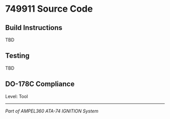 # 749911 Source Code

## Build Instructions

TBD

## Testing

TBD

## DO-178C Compliance

Level: Tool

---

*Part of AMPEL360 ATA-74 IGNITION System*
